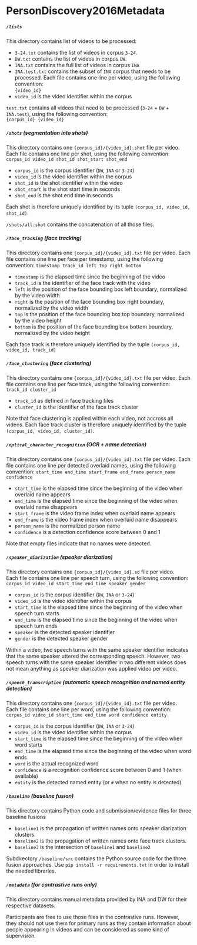 # PersonDiscovery2016Metadata

##### `/lists`

  This directory contains list of videos to be processed:

  * `3-24.txt` contains the list of videos in corpus `3-24`.  
  * `DW.txt` contains the list of videos in corpus `DW`.
  * `INA.txt` contains the full list of videos in corpus `INA`
  * `INA.test.txt` contains the subset of `INA` corpus that needs to be processed.
  Each file contains one line per video, using the following convention:  
  `{video_id}`  
  * `video_id` is the video identifier within the corpus

  `test.txt` contains all videos that need to be processed (`3-24` + `DW` + `INA.test`), using the following convention:  
  `{corpus_id} {video_id}`


##### `/shots` (segmentation into shots)

  This directory contains one `{corpus_id}/{video_id}.shot` file per video.  
  Each file contains one line per shot, using the following convention:  
  `corpus_id video_id shot_id shot_start shot_end`  
  * `corpus_id` is the corpus identifier (`DW`, `INA` or `3-24`)
  * `video_id` is the video identifier within the corpus
  * `shot_id` is the shot identifier within the video
  * `shot_start` is the shot start time in seconds
  * `shot_end` is the shot end time in seconds

  Each shot is therefore uniquely identified by its tuple `(corpus_id, video_id, shot_id)`.

  `/shots/all.shot` contains the concatenation of all those files.

##### `/face_tracking` (face tracking)

  This directory contains one `{corpus_id}/{video_id}.txt` file per video.
  Each file contains one line per face per timestamp, using the following convention:
  `timestamp track_id left top right bottom`
  * `timestamp` is the elapsed time since the beginning of the video
  * `track_id` is the identifier of the face track with the video
  * `left` is the position of the face bounding box left boundary, normalized by the video width
  * `right` is the position of the face bounding box right boundary, normalized by the video width
  * `top` is the position of the face bounding box top boundary, normalized by the video height
  * `bottom` is the position of the face bounding box bottom boundary, normalized by the video height

  Each face track is therefore uniquely identified by the tuple `(corpus_id, video_id, track_id)`

##### `/face_clustering` (face clustering)

  This directory contains one `{corpus_id}/{video_id}.txt` file per video.
  Each file contains one line per face track, using the following convention:
  `track_id cluster_id`  
  * `track_id` as defined in face tracking files
  * `cluster_id` is the identifier of the face track cluster

  Note that face clustering is applied within each video, not accross all videos.
  Each face track cluster is therefore uniquely identified by the tuple `(corpus_id, video_id, cluster_id)`.

##### `/optical_character_recognition` (OCR + name detection)

  This directory contains one `{corpus_id}/{video_id}.txt` file per video.
  Each file contains one line per detected overlaid names, using the following convention:
  `start_time end_time start_frame end_frame person_name confidence`  
  * `start_time` is the elapsed time since the beginning of the video when overlaid name appears
  * `end_time` is the elapsed time since the beginning of the video when overlaid name disappears
  * `start_frame` is the video frame index when overlaid name appears
  * `end_frame` is the video frame index when overlaid name disappears
  * `person_name` is the normalized person name
  * `confidence` is a detection confidence score between 0 and 1

  Note that empty files indicate that no names were detected.


##### `/speaker_diarization` (speaker diarization)

  This directory contains one `{corpus_id}/{video_id}.sd` file per video.  
  Each file contains one line per speech turn, using the following convention:  
  `corpus_id video_id start_time end_time speaker gender`  
  * `corpus_id` is the corpus identifier (`DW`, `INA` or `3-24`)
  * `video_id` is the video identifier within the corpus
  * `start_time` is the elapsed time since the beginning of the video when speech turn starts
  * `end_time` is the elapsed time since the beginning of the video when speech turn ends
  * `speaker` is the detected speaker identifier
  * `gender` is the detected speaker gender

  Within a video, two speech turns with the same speaker identifier indicates that the same speaker uttered the corresponding speech. However, two speech turns with the same speaker identifier in two different videos does not mean anything as speaker diarization was applied video per video.

##### `/speech_transcription` (automatic speech recognition and named entity detection)

  This directory contains one `{corpus_id}/{video_id}.txt` file per video.  
  Each file contains one line per word, using the following convention:  
  `corpus_id video_id start_time end_time word confidence entity`  
  * `corpus_id` is the corpus identifier (`DW`, `INA` or `3-24`)
  * `video_id` is the video identifier within the corpus
  * `start_time` is the elapsed time since the beginning of the video when word starts
  * `end_time` is the elapsed time since the beginning of the video when word ends
  * `word` is the actual recognized word
  * `confidence` is a recognition confidence score between 0 and 1 (when available)
  * `entity` is the detected named entity (or `#` when no entity is detected)

##### `/baseline` (baseline fusion)

  This directory contains Python code and submission/evidence files for three baseline fusions
  * `baseline1` is the propagation of written names onto speaker diarization clusters.
  * `baseline2` is the propagation of written names onto face track clusters.
  * `baseline3` is the intersection of `baseline1` and `baseline2`

  Subdirectory `/baseline/src` contains the Python source code for the three fusion approaches.
  Use ```pip install -r requirements.txt``` in order to install the needed libraries.

##### `/metadata` (for contrastive runs only)

  This directory contains manual metadata provided by INA and DW for their respective datasets.

  Participants are free to use those files in the contrastive runs. However, they should not use them for primary runs as they contain information about people appearing in videos and can be considered as some kind of supervision.
